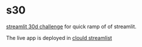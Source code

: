 # s30
[streamlit 30d challenge](https://30days.streamlitapp.com/) for quick ramp of of streamlit.

The live app is deployed in [clould streamlist](https://monkeyxite-s30-streamlit-app-otwdqm.streamlitapp.com/) 
